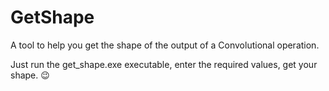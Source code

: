 # GetShape
A tool to help you get the shape of the output of a Convolutional operation.

Just run the get_shape.exe executable, enter the required values, get your shape. :wink:
